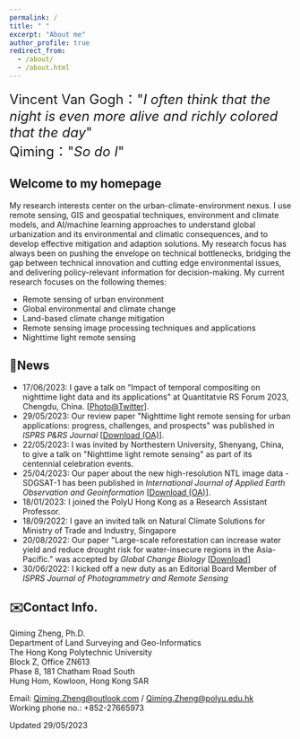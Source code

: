```yaml
---
permalink: /
title: " "
excerpt: "About me"
author_profile: true
redirect_from: 
  - /about/
  - /about.html
---  
```


<font size=5>Vincent Van Gogh："*I often think that the night is even more alive and richly colored that the day*"</font>   
<font size=5>Qiming："*So do I*"</font>

## Welcome to my homepage ##
My research interests center on the urban-climate-environment nexus. I use remote sensing, GIS and geospatial techniques, environment and climate models, and AI/machine learning approaches to understand global urbanization and its environmental and climatic consequences, and to develop effective mitigation and adaption solutions. My research focus has always been on pushing the envelope on technical bottlenecks, bridging the gap between technical innovation and cutting edge environmental issues, and delivering policy-relevant information for decision-making. My current research focuses on the following themes:
* Remote sensing of urban environment
* Global environmental and climate change
* Land-based climate change mitigation
* Remote sensing image processing techniques and applications
* Nighttime light remote sensing

## 📰News ##   
* 17/06/2023: I gave a talk on “Impact of temporal compositing on nighttime light data and its applications" at Quantitatvie RS Forum 2023, Chengdu, China. [[Photo@Twitter](https://twitter.com/QimingZheng2/status/1670058400305086464)].
* 29/05/2023: Our review paper "Nighttime light remote sensing for urban applications: progress, challenges, and prospects" was published in *ISPRS P&RS Journal* [[Download (OA)](https://www.sciencedirect.com/science/article/pii/S0924271623001521)].
* 22/05/2023: I was invited by Northestern University, Shenyang, China, to give a talk on "Nighttime light remote sensing" as part of its centennial celebration events.
* 25/04/2023: Our paper about the new high-resolution NTL image data - SDGSAT-1 has been published in *International Journal of Applied Earth Observation and Geoinformation* [[Download (OA)](https://www.sciencedirect.com/science/article/pii/S1569843223001358?via%3Dihub)].
* 18/01/2023: I joined the PolyU Hong Kong as a Research Assistant Professor.
* 18/09/2022: I gave an invited talk on Natural Climate Solutions for Ministry of Trade and Industry, Singapore
* 20/08/2022: Our paper "Large-scale reforestation can increase water yield and reduce drought risk for water-insecure regions in the Asia-Pacific." was accepted by *Global Change Biology* [[Download](https://github.com/qmzheng09work/qmzheng09work.github.io/raw/master/_publications/GCB_Teo_2022.pdf)]
* 30/06/2022: I kicked off a new duty as an Editorial Board Member of *ISPRS Journal of Photogrammetry and Remote Sensing*

## ✉️Contact Info. ##
Qiming Zheng, Ph.D.   
Department of Land Surveying and Geo-Informatics   
The Hong Kong Polytechnic University   
Block Z, Office ZN613   
Phase 8, 181 Chatham Road South   
Hung Hom, Kowloon, Hong Kong SAR   

Email: Qiming.Zheng@outlook.com / Qiming.Zheng@polyu.edu.hk    
Working phone no.: +852-27665973

Updated 29/05/2023
